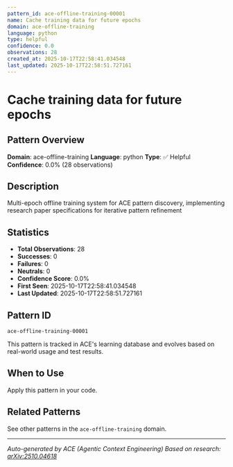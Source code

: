 ```yaml
---
pattern_id: ace-offline-training-00001
name: Cache training data for future epochs
domain: ace-offline-training
language: python
type: helpful
confidence: 0.0
observations: 28
created_at: 2025-10-17T22:58:41.034548
last_updated: 2025-10-17T22:58:51.727161
---
```

# Cache training data for future epochs

## Pattern Overview

**Domain**: ace-offline-training
**Language**: python
**Type**: ✅ Helpful
**Confidence**: 0.0% (28 observations)

## Description

Multi-epoch offline training system for ACE pattern discovery, implementing research paper specifications for iterative pattern refinement

## Statistics

- **Total Observations**: 28
- **Successes**: 0
- **Failures**: 0
- **Neutrals**: 0
- **Confidence Score**: 0.0%
- **First Seen**: 2025-10-17T22:58:41.034548
- **Last Updated**: 2025-10-17T22:58:51.727161

## Pattern ID

```
ace-offline-training-00001
```

This pattern is tracked in ACE's learning database and evolves based on real-world usage and test results.

## When to Use

Apply this pattern in your code.

## Related Patterns

See other patterns in the `ace-offline-training` domain.

---

*Auto-generated by ACE (Agentic Context Engineering)*
*Based on research: [arXiv:2510.04618](https://arxiv.org/abs/2510.04618)*
